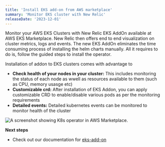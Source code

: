 ```yaml
---
title: 'Install EKS add-on from AWS marketplace'
summary: 'Monitor EKS cluster with New Relic'
releaseDate: '2023-12-01'
---
```


Monitor your AWS EKS Clusters with New Relic EKS AddOn available at AWS EKS Marketplace. New Relic then offers end to end visualization on cluster metrics, logs and events. The new EKS AddOn eliminates the time consuming process of installing the helm charts manually. All it requires to do is, follow the guided steps to install the operator.

Installation of addon to EKS clusters comes with advantage to 

* **Check health of your nodes in your cluster:**  This includes monitoring the status of each node as wwell as resources available to them (such as CPU, memory usasge etc)
* **Customizable crd:** After installation of EKS Addon, you can apply customizable CRD to enable/disable various pods as per the monitoring requirements
* **Detailed events:** Detailed kubernetes events can be monitored to monitor health of the cluster
  

![A screenshot showing K8s operator in AWS Marketplace.](./images/aws-newrelic-eks-addon.webp")

**Next steps**

* Check out our documentation for [eks-add-on]([https://docs.newrelic.com/docs/mobile-apps/quick-actions/](https://docs.newrelic.com/docs/infrastructure/amazon-integrations/connect/eks-add-on/))
